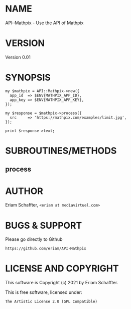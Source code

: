 # NAME

API::Mathpix - Use the API of Mathpix

# VERSION

Version 0.01

# SYNOPSIS

    my $mathpix = API::Mathpix->new({
      app_id  => $ENV{MATHPIX_APP_ID},
      app_key => $ENV{MATHPIX_APP_KEY},
    });

    my $response = $mathpix->process({
      src     => 'https://mathpix.com/examples/limit.jpg',
    });

    print $response->text;

# SUBROUTINES/METHODS

## process

# AUTHOR

Eriam Schaffter, `<eriam at mediavirtuel.com>`

# BUGS & SUPPORT

Please go directly to Github

    https://github.com/eriam/API-Mathpix

# LICENSE AND COPYRIGHT

This software is Copyright (c) 2021 by Eriam Schaffter.

This is free software, licensed under:

    The Artistic License 2.0 (GPL Compatible)
